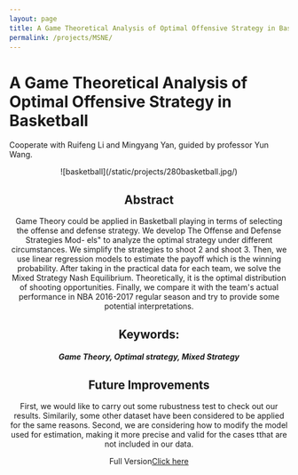 ```yaml
---
layout: page
title: A Game Theoretical Analysis of Optimal Offensive Strategy in Basketball
permalink: /projects/MSNE/
---
```


# A Game Theoretical Analysis of Optimal Offensive Strategy in Basketball

Cooperate with Ruifeng Li and Mingyang Yan, guided by professor Yun Wang.


<div align=center>![basketball](/static/projects/280basketball.jpg/)

## Abstract
Game Theory could be applied in Basketball playing in terms of selecting the
offense and defense strategy. We develop The Offense and Defense Strategies Mod-
els" to analyze the optimal strategy under different circumstances. We simplify
the strategies to shoot 2 and shoot 3. Then, we use linear regression models to
estimate the payoff which is the winning probability. After taking in the practical
data for each team, we solve the Mixed Strategy Nash Equilibrium. Theoretically,
it is the optimal distribution of shooting opportunities. Finally, we compare it with
the team's actual performance in NBA 2016-2017 regular season and try to provide
some potential interpretations.

## Keywords:
##### Game Theory, Optimal strategy, Mixed Strategy

## Future Improvements
First, we would like to carry out some rubustness test to check out our results. Similarily, some other dataset have been considered to be applied for the same reasons.
Second, we are considering how to modify the model used for estimation, making it more precise and valid for the cases tthat are not included in our data.


Full Version[Click here]({{site.baseurl}}/assets/GTpaper.pdf)
